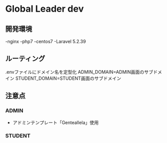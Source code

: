 # Global Leader dev

<!-- [![Build Status](https://travis-ci.org/laravel/framework.svg)](https://travis-ci.org/laravel/framework)
[![Total Downloads](https://poser.pugx.org/laravel/framework/d/total.svg)](https://packagist.org/packages/laravel/framework)
[![Latest Stable Version](https://poser.pugx.org/laravel/framework/v/stable.svg)](https://packagist.org/packages/laravel/framework)
[![Latest Unstable Version](https://poser.pugx.org/laravel/framework/v/unstable.svg)](https://packagist.org/packages/laravel/framework)
[![License](https://poser.pugx.org/laravel/framework/license.svg)](https://packagist.org/packages/laravel/framework) -->

## 開発環境
-nginx
-php7
-centos7
-Laravel 5.2.39

## ルーティング
.envファイルにドメイン名を定型化
ADMIN_DOMAIN=ADMIN画面のサブドメイン
STUDENT_DOMAIN=STUDENT画面のサブドメイン

## 注意点
### ADMIN
- アドミンテンプレート「Genteallela」使用

### STUDENT

